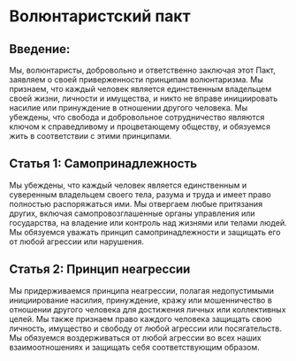 Волюнтаристский пакт
=========================

Введение:
-------------

Мы, волюнтаристы, добровольно и ответственно заключая этот Пакт, заявляем о своей приверженности принципам волюнтаризма. Мы признаем, что каждый человек является единственным владельцем своей жизни, личности и имущества, и никто не вправе инициировать насилие или принуждение в отношении другого человека. Мы убеждены, что свобода и добровольное сотрудничество являются ключом к справедливому и процветающему обществу, и обязуемся жить в соответствии с этими принципами.

Статья 1: Самопринадлежность
-------------------------

Мы убеждены, что каждый человек является единственным и суверенным владельцем своего тела, разума и труда и имеет право полностью распоряжаться ими. Мы отвергаем любые притязания других, включая самопровозглашенные органы управления или государства, на владение или контроль над жизнями или телами людей. Мы обязуемся уважать принцип самопринадлежности и защищать его от любой агрессии или нарушения.

Статья 2: Принцип неагрессии
-----------------------------------

Мы придерживаемся принципа неагрессии, полагая недопустимыми инициирование насилия, принуждение, кражу или мошенничество в отношении другого человека для достижения личных или коллективных целей. Мы также признаем право каждого человека защищать свою личность, имущество и свободу от любой агрессии или посягательств. Мы обязуемся воздерживаться от любой агрессии во всех наших взаимоотношениях и защищать себя соответствующим образом.

